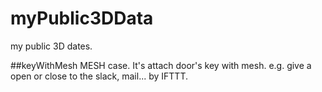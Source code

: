 # myPublic3DData

my public 3D dates.

##keyWithMesh
MESH case.
It's attach door's key with mesh.
e.g. give a open or close to the slack, mail... by IFTTT.
